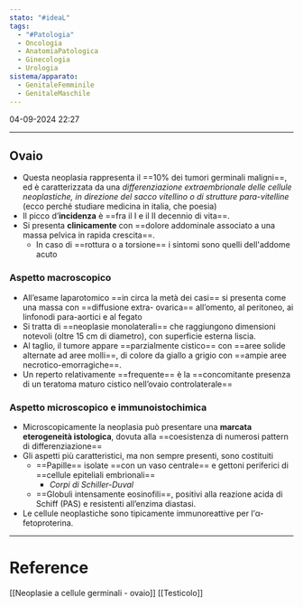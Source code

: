 ```yaml
---
stato: "#ideaL"
tags:
  - "#Patologia"
  - Oncologia
  - AnatomiaPatologica
  - Ginecologia
  - Urologia
sistema/apparato:
  - GenitaleFemminile
  - GenitaleMaschile
---
```


04-09-2024 22:27

--- 

## Ovaio

- Questa neoplasia rappresenta il ==10% dei tumori germinali maligni==, ed è caratterizzata da una *differenziazione extraembrionale delle cellule neoplastiche, in direzione del sacco vitellino o di strutture para-vitelline* (ecco perché studiare medicina in italia, che poesia)
- Il picco d’**incidenza** è ==fra il I e il II decennio di vita==.
- Si presenta **clinicamente** con ==dolore addominale associato a una massa pelvica in rapida crescita==.
	- In caso di ==rottura o a torsione== i sintomi sono quelli dell'addome acuto
### Aspetto macroscopico
- All’esame laparotomico ==in circa la metà dei casi== si presenta come una massa con ==diffusione extra- ovarica== all’omento, al peritoneo, ai linfonodi para-aortici e al fegato 
- Si tratta di ==neoplasie monolaterali== che raggiungono dimensioni notevoli (oltre 15 cm di diametro), con superficie esterna liscia. 
- Al taglio, il tumore appare ==parzialmente cistico== con ==aree solide alternate ad aree molli==, di colore da giallo a grigio con ==ampie aree necrotico-emorragiche==. 
- Un reperto relativamente ==frequente== è la ==concomitante presenza di un teratoma maturo cistico nell’ovaio controlaterale==

### Aspetto microscopico e immunoistochimica
- Microscopicamente la neoplasia può presentare una **marcata eterogeneità istologica**, dovuta alla ==coesistenza di numerosi pattern di differenziazione==
- Gli aspetti più caratteristici, ma non sempre presenti, sono costituiti 
	- ==Papille== isolate ==con un vaso centrale== e gettoni periferici di ==cellule epiteliali embrionali==
		 - *Corpi di Schiller-Duval*
	 - ==Globuli intensamente eosinofili==, positivi alla reazione acida di Schiff (PAS) e resistenti all’enzima diastasi. 
- Le cellule neoplastiche sono tipicamente immunoreattive per l’α-fetoproterina.








--- 
# Reference
[[Neoplasie a cellule germinali - ovaio]]
[[Testicolo]]
